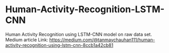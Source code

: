 # Human-Activity-Recognition-LSTM-CNN
Human Activity Recognition using LSTM-CNN model on raw data set.
 Medium article Link: https://medium.com/@tanmaychauhan111/human-activity-recognition-using-lstm-cnn-8ccb1a42cb81
